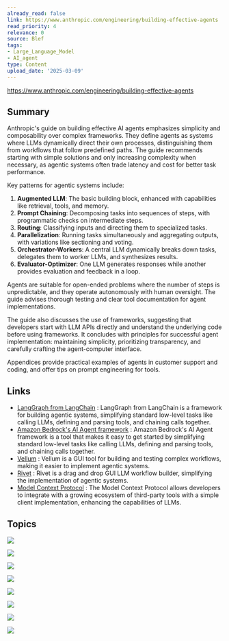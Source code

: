 ```yaml
---
already_read: false
link: https://www.anthropic.com/engineering/building-effective-agents
read_priority: 4
relevance: 0
source: Blef
tags:
- Large_Language_Model
- AI_agent
type: Content
upload_date: '2025-03-09'
---
```


https://www.anthropic.com/engineering/building-effective-agents
## Summary

Anthropic's guide on building effective AI agents emphasizes simplicity and composability over complex frameworks. They define agents as systems where LLMs dynamically direct their own processes, distinguishing them from workflows that follow predefined paths. The guide recommends starting with simple solutions and only increasing complexity when necessary, as agentic systems often trade latency and cost for better task performance.

Key patterns for agentic systems include:

1. **Augmented LLM**: The basic building block, enhanced with capabilities like retrieval, tools, and memory.
2. **Prompt Chaining**: Decomposing tasks into sequences of steps, with programmatic checks on intermediate steps.
3. **Routing**: Classifying inputs and directing them to specialized tasks.
4. **Parallelization**: Running tasks simultaneously and aggregating outputs, with variations like sectioning and voting.
5. **Orchestrator-Workers**: A central LLM dynamically breaks down tasks, delegates them to worker LLMs, and synthesizes results.
6. **Evaluator-Optimizer**: One LLM generates responses while another provides evaluation and feedback in a loop.

Agents are suitable for open-ended problems where the number of steps is unpredictable, and they operate autonomously with human oversight. The guide advises thorough testing and clear tool documentation for agent implementations.

The guide also discusses the use of frameworks, suggesting that developers start with LLM APIs directly and understand the underlying code before using frameworks. It concludes with principles for successful agent implementation: maintaining simplicity, prioritizing transparency, and carefully crafting the agent-computer interface.

Appendices provide practical examples of agents in customer support and coding, and offer tips on prompt engineering for tools.
## Links

- [LangGraph from LangChain](https://langchain-ai.github.io/langgraph/) : LangGraph from LangChain is a framework for building agentic systems, simplifying standard low-level tasks like calling LLMs, defining and parsing tools, and chaining calls together.
- [Amazon Bedrock's AI Agent framework](https://aws.amazon.com/bedrock/agents/) : Amazon Bedrock's AI Agent framework is a tool that makes it easy to get started by simplifying standard low-level tasks like calling LLMs, defining and parsing tools, and chaining calls together.
- [Vellum](https://www.vellum.ai/) : Vellum is a GUI tool for building and testing complex workflows, making it easier to implement agentic systems.
- [Rivet](https://rivet.ironcladapp.com/) : Rivet is a drag and drop GUI LLM workflow builder, simplifying the implementation of agentic systems.
- [Model Context Protocol](https://modelcontextprotocol.io/tutorials/building-a-client#building-mcp-clients) : The Model Context Protocol allows developers to integrate with a growing ecosystem of third-party tools with a simple client implementation, enhancing the capabilities of LLMs.

## Topics

![](topics/Concept/Agentic%20Systems)

![](topics/Concept/Augmented%20LLM)

![](topics/Concept/Prompt%20Chaining)

![](topics/Concept/Routing)

![](topics/Concept/Parallelization)

![](topics/Concept/Orchestrator%20Workers)

![](topics/Concept/Evaluator%20Optimizer)

![](topics/Concept/AI%20Agents)